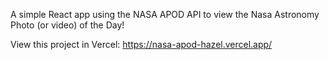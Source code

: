 A simple React app using the NASA APOD API to view the Nasa Astronomy Photo (or video) of the Day!


View this project in Vercel: https://nasa-apod-hazel.vercel.app/

